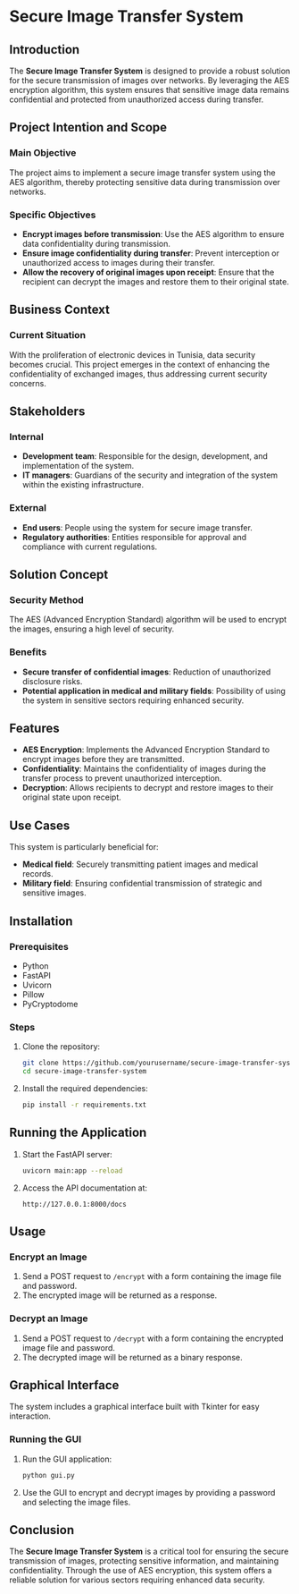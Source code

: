 # Secure Image Transfer System

## Introduction
The **Secure Image Transfer System** is designed to provide a robust solution for the secure transmission of images over networks. By leveraging the AES encryption algorithm, this system ensures that sensitive image data remains confidential and protected from unauthorized access during transfer.

## Project Intention and Scope

### Main Objective
The project aims to implement a secure image transfer system using the AES algorithm, thereby protecting sensitive data during transmission over networks.

### Specific Objectives
- **Encrypt images before transmission**: Use the AES algorithm to ensure data confidentiality during transmission.
- **Ensure image confidentiality during transfer**: Prevent interception or unauthorized access to images during their transfer.
- **Allow the recovery of original images upon receipt**: Ensure that the recipient can decrypt the images and restore them to their original state.

## Business Context

### Current Situation
With the proliferation of electronic devices in Tunisia, data security becomes crucial. This project emerges in the context of enhancing the confidentiality of exchanged images, thus addressing current security concerns.

## Stakeholders

### Internal
- **Development team**: Responsible for the design, development, and implementation of the system.
- **IT managers**: Guardians of the security and integration of the system within the existing infrastructure.

### External
- **End users**: People using the system for secure image transfer.
- **Regulatory authorities**: Entities responsible for approval and compliance with current regulations.

## Solution Concept

### Security Method
The AES (Advanced Encryption Standard) algorithm will be used to encrypt the images, ensuring a high level of security.

### Benefits
- **Secure transfer of confidential images**: Reduction of unauthorized disclosure risks.
- **Potential application in medical and military fields**: Possibility of using the system in sensitive sectors requiring enhanced security.

## Features
- **AES Encryption**: Implements the Advanced Encryption Standard to encrypt images before they are transmitted.
- **Confidentiality**: Maintains the confidentiality of images during the transfer process to prevent unauthorized interception.
- **Decryption**: Allows recipients to decrypt and restore images to their original state upon receipt.

## Use Cases
This system is particularly beneficial for:
- **Medical field**: Securely transmitting patient images and medical records.
- **Military field**: Ensuring confidential transmission of strategic and sensitive images.

## Installation

### Prerequisites
- Python
- FastAPI
- Uvicorn
- Pillow
- PyCryptodome

### Steps
1. Clone the repository:
    ```bash
    git clone https://github.com/yourusername/secure-image-transfer-system.git
    cd secure-image-transfer-system
    ```
2. Install the required dependencies:
    ```bash
    pip install -r requirements.txt
    ```

## Running the Application

1. Start the FastAPI server:
    ```bash
    uvicorn main:app --reload
    ```

2. Access the API documentation at:
    ```
    http://127.0.0.1:8000/docs
    ```

## Usage

### Encrypt an Image
1. Send a POST request to `/encrypt` with a form containing the image file and password.
2. The encrypted image will be returned as a response.

### Decrypt an Image
1. Send a POST request to `/decrypt` with a form containing the encrypted image file and password.
2. The decrypted image will be returned as a binary response.

## Graphical Interface
The system includes a graphical interface built with Tkinter for easy interaction.

### Running the GUI
1. Run the GUI application:
    ```bash
    python gui.py
    ```

2. Use the GUI to encrypt and decrypt images by providing a password and selecting the image files.

## Conclusion
The **Secure Image Transfer System** is a critical tool for ensuring the secure transmission of images, protecting sensitive information, and maintaining confidentiality. Through the use of AES encryption, this system offers a reliable solution for various sectors requiring enhanced data security.
